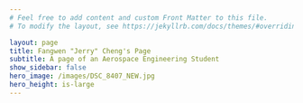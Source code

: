```yaml
---
# Feel free to add content and custom Front Matter to this file.
# To modify the layout, see https://jekyllrb.com/docs/themes/#overriding-theme-defaults

layout: page
title: Fangwen "Jerry" Cheng's Page
subtitle: A page of an Aerospace Engineering Student
show_sidebar: false
hero_image: /images/DSC_8407_NEW.jpg
hero_height: is-large
---
```


